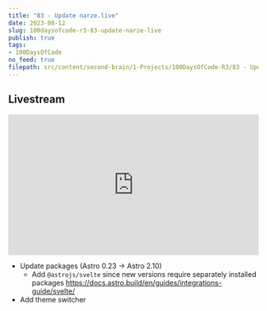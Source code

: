 ```yaml
---
title: "83 - Update narze.live"
date: 2023-08-12
slug: 100daysofcode-r3-83-update-narze-live
publish: true
tags:
- 100DaysOfCode 
no_feed: true
filepath: src/content/second-brain/1-Projects/100DaysOfCode-R3/83 - Update narze.live.md
---
```


## Livestream

<iframe width="100%" style="aspect-ratio: 16 / 9;" src="https://www.youtube.com/embed/yNlgZRM8g5w" title="YouTube video player" frameborder="0" allow="accelerometer; autoplay; clipboard-write; encrypted-media; gyroscope; picture-in-picture; web-share" allowfullscreen></iframe>

*   Update packages (Astro 0.23 -> Astro 2.10)
    *   Add `@astrojs/svelte` since new versions require separately installed packages https://docs.astro.build/en/guides/integrations-guide/svelte/
*   Add theme switcher
